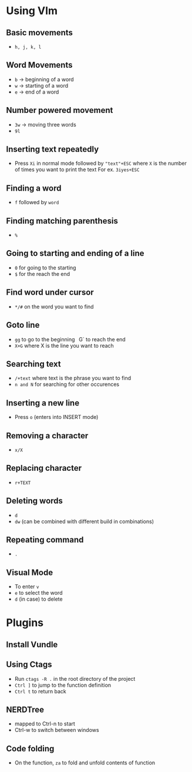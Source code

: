 # Using VIm

## Basic movements
- `h, j, k, l`

## Word Movements
- `b` -> beginning of a word
- `w` -> starting of a word
- `e` -> end of a word

## Number powered movement
- `3w` -> moving three words
- `9l` 

## Inserting text repeatedly
- Press `Xi` in normal mode followed by `"text"+ESC` where `X` is the number of times you want to print the text
For ex. `3iyes+ESC`

## Finding a word
- `f` followed by `word`

## Finding matching parenthesis
- `%`

## Going to starting and ending of a line
- `0` for going to the starting
- `$` for the reach the end

## Find word under cursor
- `*/#` on the word you want to find

## Goto line
- `gg` to go to the beginning
` `G` to reach the end
- `X+G` where X is the line you want to reach

## Searching text
- `/+text` where text is the phrase you want to find
- `n and N` for searching for other occurences

## Inserting a new line
- Press `o` (enters into INSERT mode)

## Removing a character
- `x/X`

## Replacing character
- `r+TEXT`

## Deleting words
- `d`
- `dw` (can be combined with different build in combinations)

## Repeating command
- `.`

## Visual Mode
- To enter `v` 
- `e` to select the word
- `d` (in case) to delete

# Plugins
## Install Vundle

## Using Ctags
- Run `ctags -R .` in the root directory of the project
- `Ctrl ]` to jump to the function definition
- `Ctrl t` to return back

## NERDTree
- mapped to Ctrl-n to start
- Ctrl-w to switch between windows

## Code folding
- On the function, `za` to fold and unfold contents of function 

